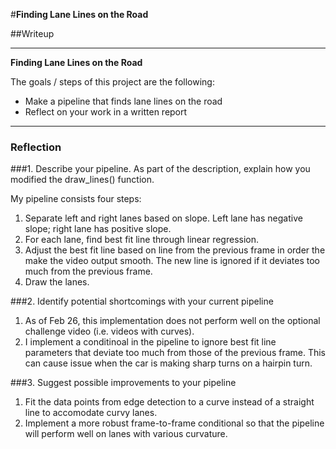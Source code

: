 #**Finding Lane Lines on the Road** 

##Writeup

---

**Finding Lane Lines on the Road**

The goals / steps of this project are the following:
* Make a pipeline that finds lane lines on the road
* Reflect on your work in a written report


[//]: # (Image References)

[image1]: ./examples/grayscale.jpg "Grayscale"

---

### Reflection

###1. Describe your pipeline. As part of the description, explain how you modified the draw_lines() function.

My pipeline consists four steps:
1. Separate left and right lanes based on slope. Left lane has negative slope; right lane has positive slope.
2. For each lane, find best fit line through linear regression.
3. Adjust the best fit line based on line from the previous frame in order the make the video output smooth. The new line is ignored if it deviates too much from the previous frame.
4. Draw the lanes. 

###2. Identify potential shortcomings with your current pipeline
1. As of Feb 26, this implementation does not perform well on the optional challenge video (i.e. videos with curves). 
2. I implement a conditinoal in the pipeline to ignore best fit line parameters that deviate too much from those of the previous frame. This can cause issue when the car is making sharp turns on a hairpin turn. 

###3. Suggest possible improvements to your pipeline
1. Fit the data points from edge detection to a curve instead of a straight line to accomodate curvy lanes.  
2. Implement a more robust frame-to-frame conditional so that the pipeline will perform well on lanes with various curvature. 

